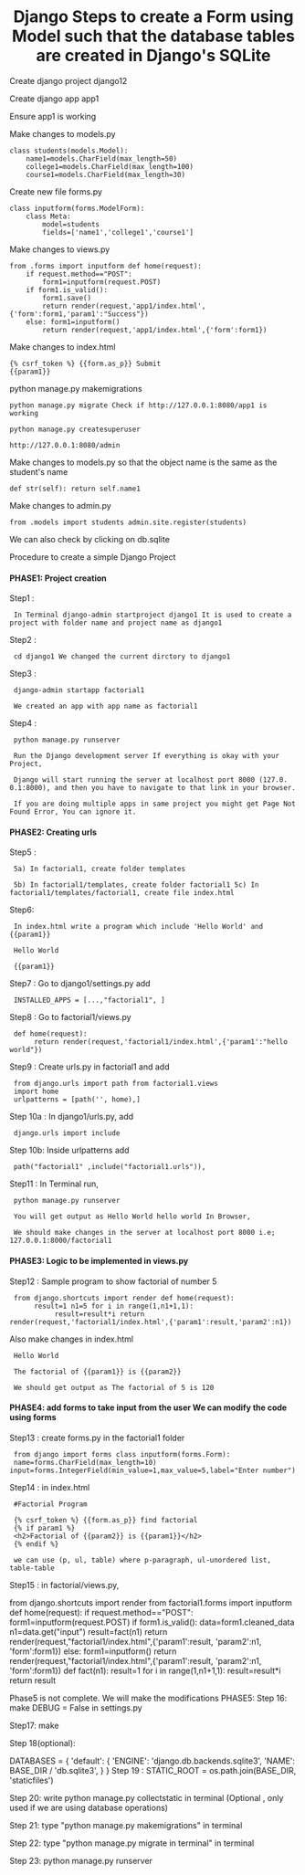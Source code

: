 <h1 align="center">Django Steps to create a Form using Model such that the database tables are created in Django's SQLite</h1>

     
Create django project django12
   
Create django app app1
     
Ensure app1 is working
          
Make changes to models.py

    class students(models.Model):
        name1=models.CharField(max_length=50)
        college1=models.CharField(max_length=100)
        course1=models.CharField(max_length=30) 
Create new file forms.py 
    
    class inputform(forms.ModelForm):
        class Meta:
            model=students
            fields=['name1','college1','course1']
Make changes to views.py

    from .forms import inputform def home(request):
        if request.method=="POST": 
            form1=inputform(request.POST)
        if form1.is_valid():
            form1.save()
            return render(request,'app1/index.html',{'form':form1,'param1':"Success"})
        else: form1=inputform()
            return render(request,'app1/index.html',{'form':form1})
Make changes to index.html

    {% csrf_token %} {{form.as_p}} Submit
    {{param1}}

python manage.py makemigrations

    python manage.py migrate Check if http://127.0.0.1:8080/app1 is working

    python manage.py createsuperuser

    http://127.0.0.1:8080/admin

Make changes to models.py so that the object name is the same as the student's name 

    def str(self): return self.name1

Make changes to admin.py

    from .models import students admin.site.register(students)

We can also check by clicking on db.sqlite

Procedure to create a simple Django Project

    
<h4>PHASE1: Project creation</h4> 
Step1 : 

     In Terminal django-admin startproject django1 It is used to create a project with folder name and project name as django1

Step2 :

     cd django1 We changed the current dirctory to django1

Step3 :

     django-admin startapp factorial1
     
     We created an app with app name as factorial1

Step4 :

     python manage.py runserver
     
     Run the Django development server If everything is okay with your Project, 
     
     Django will start running the server at localhost port 8000 (127.0. 0.1:8000), and then you have to navigate to that link in your browser.

     If you are doing multiple apps in same project you might get Page Not Found Error, You can ignore it.

<h4>PHASE2: Creating urls</h4>
Step5 :
     
     5a) In factorial1, create folder templates 
     
     5b) In factorial1/templates, create folder factorial1 5c) In factorial1/templates/factorial1, create file index.html

Step6: 

     In index.html write a program which include 'Hello World' and {{param1}}

     Hello World

     {{param1}}

Step7 : Go to django1/settings.py add

     INSTALLED_APPS = [...,"factorial1", ]

Step8 : Go to factorial1/views.py

     def home(request):
          return render(request,'factorial1/index.html',{'param1':"hello world"})

Step9 : Create urls.py in factorial1 and add

     from django.urls import path from factorial1.views
     import home
     urlpatterns = [path('', home),]
Step 10a : In django1/urls.py, add

     django.urls import include

Step 10b: Inside urlpatterns add

     path("factorial1" ,include("factorial1.urls")),

Step11 : In Terminal run,

     python manage.py runserver

     You will get output as Hello World hello world In Browser, 
     
     We should make changes in the server at localhost port 8000 i.e; 127.0.0.1:8000/factorial1

<h4>PHASE3: Logic to be implemented in views.py</h4> 
Step12 : Sample program to show factorial of number 5

     from django.shortcuts import render def home(request):
          result=1 n1=5 for i in range(1,n1+1,1):
               result=result*i return render(request,'factorial1/index.html',{'param1':result,'param2':n1})

Also make changes in index.html

     Hello World

     The factorial of {{param1}} is {{param2}}

     We should get output as The factorial of 5 is 120

     
<h4>PHASE4: add forms to take input from the user We can modify the code using forms</h4>
Step13 : create forms.py in the factorial1 folder

     from django import forms class inputform(forms.Form):
     name=forms.CharField(max_length=10) input=forms.IntegerField(min_value=1,max_value=5,label="Enter number")

Step14 : in index.html

     #Factorial Program
     
     {% csrf_token %} {{form.as_p}} find factorial
     {% if param1 %}
     <h2>Factorial of {{param2}} is {{param1}}</h2>
     {% endif %}
     
     we can use (p, ul, table) where p-paragraph, ul-unordered list, table-table
Step15 : in factorial/views.py,

from django.shortcuts import render from factorial1.forms import inputform def home(request): if request.method=="POST": form1=inputform(request.POST) if form1.is_valid(): data=form1.cleaned_data n1=data.get("input") result=fact(n1) return render(request,"factorial1/index.html",{'param1':result, 'param2':n1, 'form':form1}) else: form1=inputform()
return render(request,"factorial1/index.html",{'param1':result, 'param2':n1, 'form':form1}) def fact(n1):
result=1 for i in range(1,n1+1,1): result=result*i return result

Phase5 is not complete. We will make the modifications PHASE5: Step 16: make DEBUG = False in settings.py

Step17: make

Step 18(optional):

DATABASES = {
'default': {
'ENGINE': 'django.db.backends.sqlite3',
'NAME': BASE_DIR / 'db.sqlite3',
}
} Step 19 : STATIC_ROOT = os.path.join(BASE_DIR, 'staticfiles')

Step 20: write python manage.py collectstatic in terminal (Optional , only used if we are using database operations)

Step 21: type "python manage.py makemigrations" in terminal

Step 22: type "python manage.py migrate in terminal" in terminal

Step 23: python manage.py runserver
